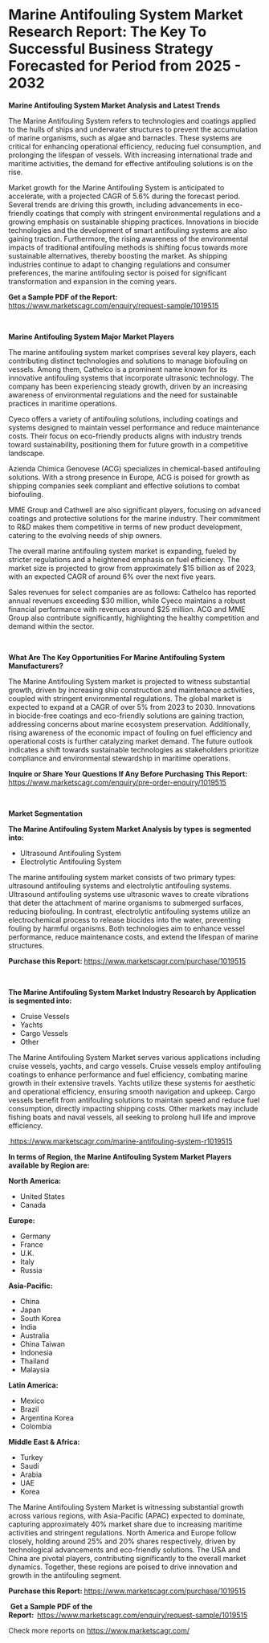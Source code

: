 <p><h1>Marine Antifouling System Market Research Report: The Key To Successful Business Strategy Forecasted for Period from 2025 - 2032</h1></p><p><strong>Marine Antifouling System Market Analysis and Latest Trends</strong></p>
<p><p>The Marine Antifouling System refers to technologies and coatings applied to the hulls of ships and underwater structures to prevent the accumulation of marine organisms, such as algae and barnacles. These systems are critical for enhancing operational efficiency, reducing fuel consumption, and prolonging the lifespan of vessels. With increasing international trade and maritime activities, the demand for effective antifouling solutions is on the rise. </p><p>Market growth for the Marine Antifouling System is anticipated to accelerate, with a projected CAGR of 5.6% during the forecast period. Several trends are driving this growth, including advancements in eco-friendly coatings that comply with stringent environmental regulations and a growing emphasis on sustainable shipping practices. Innovations in biocide technologies and the development of smart antifouling systems are also gaining traction. Furthermore, the rising awareness of the environmental impacts of traditional antifouling methods is shifting focus towards more sustainable alternatives, thereby boosting the market. As shipping industries continue to adapt to changing regulations and consumer preferences, the marine antifouling sector is poised for significant transformation and expansion in the coming years.</p></p>
<p><strong>Get a Sample PDF of the Report:&nbsp;</strong> <a href="https://www.marketscagr.com/enquiry/request-sample/1019515?utm_campaign=3578&utm_medium=2&utm_source=Github&utm_content=ia&utm_term=11042025&utm_id=marine-antifouling-system">https://www.marketscagr.com/enquiry/request-sample/1019515</a></p>
<p>&nbsp;</p>
<p><strong>Marine Antifouling System Major Market Players</strong></p>
<p><p>The marine antifouling system market comprises several key players, each contributing distinct technologies and solutions to manage biofouling on vessels. Among them, Cathelco is a prominent name known for its innovative antifouling systems that incorporate ultrasonic technology. The company has been experiencing steady growth, driven by an increasing awareness of environmental regulations and the need for sustainable practices in maritime operations.</p><p>Cyeco offers a variety of antifouling solutions, including coatings and systems designed to maintain vessel performance and reduce maintenance costs. Their focus on eco-friendly products aligns with industry trends toward sustainability, positioning them for future growth in a competitive landscape.</p><p>Azienda Chimica Genovese (ACG) specializes in chemical-based antifouling solutions. With a strong presence in Europe, ACG is poised for growth as shipping companies seek compliant and effective solutions to combat biofouling.</p><p>MME Group and Cathwell are also significant players, focusing on advanced coatings and protective solutions for the marine industry. Their commitment to R&D makes them competitive in terms of new product development, catering to the evolving needs of ship owners.</p><p>The overall marine antifouling system market is expanding, fueled by stricter regulations and a heightened emphasis on fuel efficiency. The market size is projected to grow from approximately $15 billion as of 2023, with an expected CAGR of around 6% over the next five years.</p><p>Sales revenues for select companies are as follows: Cathelco has reported annual revenues exceeding $30 million, while Cyeco maintains a robust financial performance with revenues around $25 million. ACG and MME Group also contribute significantly, highlighting the healthy competition and demand within the sector.</p></p>
<p>&nbsp;</p>
<p><strong>What Are The Key Opportunities For Marine Antifouling System Manufacturers?</strong></p>
<p><p>The Marine Antifouling System market is projected to witness substantial growth, driven by increasing ship construction and maintenance activities, coupled with stringent environmental regulations. The global market is expected to expand at a CAGR of over 5% from 2023 to 2030. Innovations in biocide-free coatings and eco-friendly solutions are gaining traction, addressing concerns about marine ecosystem preservation. Additionally, rising awareness of the economic impact of fouling on fuel efficiency and operational costs is further catalyzing market demand. The future outlook indicates a shift towards sustainable technologies as stakeholders prioritize compliance and environmental stewardship in maritime operations.</p></p>
<p><strong>Inquire or Share Your Questions If Any Before Purchasing This Report:</strong> <a href="https://www.marketscagr.com/enquiry/pre-order-enquiry/1019515?utm_campaign=3578&utm_medium=2&utm_source=Github&utm_content=ia&utm_term=11042025&utm_id=marine-antifouling-system">https://www.marketscagr.com/enquiry/pre-order-enquiry/1019515</a></p>
<p>&nbsp;</p>
<p><strong>Market Segmentation</strong></p>
<p><strong>The Marine Antifouling System Market Analysis by types is segmented into:</strong></p>
<p><ul><li>Ultrasound Antifouling System</li><li>Electrolytic Antifouling System</li></ul></p>
<p><p>The marine antifouling system market consists of two primary types: ultrasound antifouling systems and electrolytic antifouling systems. Ultrasound antifouling systems use ultrasonic waves to create vibrations that deter the attachment of marine organisms to submerged surfaces, reducing biofouling. In contrast, electrolytic antifouling systems utilize an electrochemical process to release biocides into the water, preventing fouling by harmful organisms. Both technologies aim to enhance vessel performance, reduce maintenance costs, and extend the lifespan of marine structures.</p></p>
<p><strong>Purchase this Report:&nbsp;</strong><a href="https://www.marketscagr.com/purchase/1019515?utm_campaign=3578&utm_medium=2&utm_source=Github&utm_content=ia&utm_term=11042025&utm_id=marine-antifouling-system">https://www.marketscagr.com/purchase/1019515</a></p>
<p>&nbsp;</p>
<p><strong>The Marine Antifouling System Market Industry Research by Application is segmented into:</strong></p>
<p><ul><li>Cruise Vessels</li><li>Yachts</li><li>Cargo Vessels</li><li>Other</li></ul></p>
<p><p>The Marine Antifouling System Market serves various applications including cruise vessels, yachts, and cargo vessels. Cruise vessels employ antifouling coatings to enhance performance and fuel efficiency, combating marine growth in their extensive travels. Yachts utilize these systems for aesthetic and operational efficiency, ensuring smooth navigation and upkeep. Cargo vessels benefit from antifouling solutions to maintain speed and reduce fuel consumption, directly impacting shipping costs. Other markets may include fishing boats and naval vessels, all seeking to prolong hull life and improve efficiency.</p></p>
<p><a href="https://www.marketscagr.com/marine-antifouling-system-r1019515?utm_campaign=3578&utm_medium=2&utm_source=Github&utm_content=ia&utm_term=11042025&utm_id=marine-antifouling-system">&nbsp;https://www.marketscagr.com/marine-antifouling-system-r1019515</a></p>
<p><strong>In terms of Region, the Marine Antifouling System Market Players available by Region are:</strong></p>
<p>
    <p> <strong> North America: </strong>
        <ul>
            <li>United States</li>
            <li>Canada</li>
        </ul>
        </p> 
    <p> <strong> Europe: </strong>
        <ul>
            <li>Germany</li>
            <li>France</li>
            <li>U.K.</li>
            <li>Italy</li>
            <li>Russia</li>
        </ul>
        </p> 
    <p> <strong> Asia-Pacific: </strong>
        <ul>
            <li>China</li>
            <li>Japan</li>
            <li>South Korea</li>
            <li>India</li>
            <li>Australia</li>
            <li>China Taiwan</li>
            <li>Indonesia</li>
            <li>Thailand</li>
            <li>Malaysia</li>
        </ul>
        </p> 
    <p> <strong> Latin America: </strong>
        <ul>
            <li>Mexico</li>
            <li>Brazil</li>
            <li>Argentina Korea</li>
            <li>Colombia</li>
        </ul>
        </p> 
    <p> <strong> Middle East & Africa: </strong>
        <ul>
            <li>Turkey</li>
            <li>Saudi</li>
            <li>Arabia</li>
            <li>UAE</li>
            <li>Korea</li>
        </ul>
    </p>
    </p>
<p><p>The Marine Antifouling System Market is witnessing substantial growth across various regions, with Asia-Pacific (APAC) expected to dominate, capturing approximately 40% market share due to increasing maritime activities and stringent regulations. North America and Europe follow closely, holding around 25% and 20% shares respectively, driven by technological advancements and eco-friendly solutions. The USA and China are pivotal players, contributing significantly to the overall market dynamics. Together, these regions are poised to drive innovation and growth in the antifouling segment.</p></p>
<p><strong>Purchase this Report: </strong><a href="https://www.marketscagr.com/purchase/1019515?utm_campaign=3578&utm_medium=2&utm_source=Github&utm_content=ia&utm_term=11042025&utm_id=marine-antifouling-system">https://www.marketscagr.com/purchase/1019515</a></p>
<p>&nbsp;<strong>Get a Sample PDF of the Report:&nbsp;&nbsp;</strong><a href="https://www.marketscagr.com/enquiry/request-sample/1019515?utm_campaign=3578&utm_medium=2&utm_source=Github&utm_content=ia&utm_term=11042025&utm_id=marine-antifouling-system">https://www.marketscagr.com/enquiry/request-sample/1019515</a></p>
<p><strong></strong></p>
<p>Check more reports on <a href="https://www.marketscagr.com/?utm_campaign=3578&utm_medium=2&utm_source=Github&utm_content=ia&utm_term=11042025&utm_id=marine-antifouling-system">https://www.marketscagr.com/</a></p>